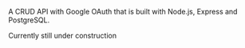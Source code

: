 A CRUD API with Google OAuth that is built with Node.js, Express and PostgreSQL.

Currently still under construction